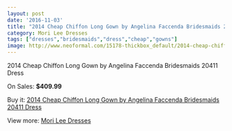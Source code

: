 ```yaml
---
layout: post
date: '2016-11-03'
title: "2014 Cheap Chiffon Long Gown by Angelina Faccenda Bridesmaids 20411 Dress"
category: Mori Lee Dresses
tags: ["dresses","bridesmaids","dress","cheap","gowns"]
image: http://www.neoformal.com/15178-thickbox_default/2014-cheap-chiffon-long-gown-by-angelina-faccenda-bridesmaids-20411-dress.jpg
---
```

2014 Cheap Chiffon Long Gown by Angelina Faccenda Bridesmaids 20411 Dress

On Sales: **$409.99**
<a href="https://www.neoformal.com/en/mori-lee-dresses-2014/5151-2014-cheap-chiffon-long-gown-by-angelina-faccenda-bridesmaids-20411-dress.html"><amp-img layout="responsive" width="600" height="600" src="//www.neoformal.com/15178-thickbox_default/2014-cheap-chiffon-long-gown-by-angelina-faccenda-bridesmaids-20411-dress.jpg" alt="2014 Cheap Chiffon Long Gown by Angelina Faccenda Bridesmaids 20411 Dress 0" /></a>
<a href="https://www.neoformal.com/en/mori-lee-dresses-2014/5151-2014-cheap-chiffon-long-gown-by-angelina-faccenda-bridesmaids-20411-dress.html"><amp-img layout="responsive" width="600" height="600" src="//www.neoformal.com/15179-thickbox_default/2014-cheap-chiffon-long-gown-by-angelina-faccenda-bridesmaids-20411-dress.jpg" alt="2014 Cheap Chiffon Long Gown by Angelina Faccenda Bridesmaids 20411 Dress 1" /></a>
<a href="https://www.neoformal.com/en/mori-lee-dresses-2014/5151-2014-cheap-chiffon-long-gown-by-angelina-faccenda-bridesmaids-20411-dress.html"><amp-img layout="responsive" width="600" height="600" src="//www.neoformal.com/15180-thickbox_default/2014-cheap-chiffon-long-gown-by-angelina-faccenda-bridesmaids-20411-dress.jpg" alt="2014 Cheap Chiffon Long Gown by Angelina Faccenda Bridesmaids 20411 Dress 2" /></a>
<a href="https://www.neoformal.com/en/mori-lee-dresses-2014/5151-2014-cheap-chiffon-long-gown-by-angelina-faccenda-bridesmaids-20411-dress.html"><amp-img layout="responsive" width="600" height="600" src="//www.neoformal.com/15181-thickbox_default/2014-cheap-chiffon-long-gown-by-angelina-faccenda-bridesmaids-20411-dress.jpg" alt="2014 Cheap Chiffon Long Gown by Angelina Faccenda Bridesmaids 20411 Dress 3" /></a>

Buy it: [2014 Cheap Chiffon Long Gown by Angelina Faccenda Bridesmaids 20411 Dress](https://www.neoformal.com/en/mori-lee-dresses-2014/5151-2014-cheap-chiffon-long-gown-by-angelina-faccenda-bridesmaids-20411-dress.html "2014 Cheap Chiffon Long Gown by Angelina Faccenda Bridesmaids 20411 Dress")

View more: [Mori Lee Dresses](https://www.neoformal.com/en/62-mori-lee-dresses-2014 "Mori Lee Dresses")